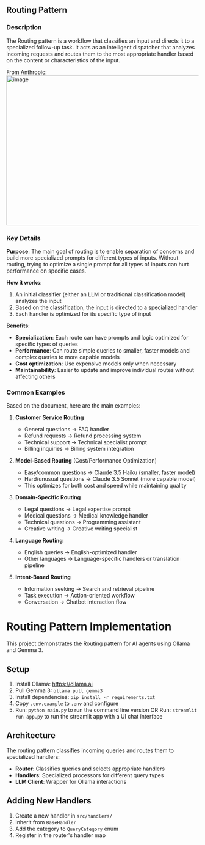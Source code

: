 ## Routing Pattern

### Description

The Routing pattern is a workflow that classifies an input and directs it to a specialized follow-up task. It acts as an intelligent dispatcher that analyzes incoming requests and routes them to the most appropriate handler based on the content or characteristics of the input.

From Anthropic:  
<img width="907" height="393" alt="image" src="https://github.com/user-attachments/assets/82456eee-0ff1-409d-a407-e7f0825cf6fc" />


### Key Details

**Purpose**: The main goal of routing is to enable separation of concerns and build more specialized prompts for different types of inputs. Without routing, trying to optimize a single prompt for all types of inputs can hurt performance on specific cases.

**How it works**:

1. An initial classifier (either an LLM or traditional classification model) analyzes the input
2. Based on the classification, the input is directed to a specialized handler
3. Each handler is optimized for its specific type of input

**Benefits**:

- **Specialization**: Each route can have prompts and logic optimized for specific types of queries
- **Performance**: Can route simple queries to smaller, faster models and complex queries to more capable models
- **Cost optimization**: Use expensive models only when necessary
- **Maintainability**: Easier to update and improve individual routes without affecting others

### Common Examples

Based on the document, here are the main examples:

1. **Customer Service Routing**

   - General questions → FAQ handler
   - Refund requests → Refund processing system
   - Technical support → Technical specialist prompt
   - Billing inquiries → Billing system integration

2. **Model-Based Routing** (Cost/Performance Optimization)

   - Easy/common questions → Claude 3.5 Haiku (smaller, faster model)
   - Hard/unusual questions → Claude 3.5 Sonnet (more capable model)
   - This optimizes for both cost and speed while maintaining quality

3. **Domain-Specific Routing**

   - Legal questions → Legal expertise prompt
   - Medical questions → Medical knowledge handler
   - Technical questions → Programming assistant
   - Creative writing → Creative writing specialist

4. **Language Routing**

   - English queries → English-optimized handler
   - Other languages → Language-specific handlers or translation pipeline

5. **Intent-Based Routing**
   - Information seeking → Search and retrieval pipeline
   - Task execution → Action-oriented workflow
   - Conversation → Chatbot interaction flow

# Routing Pattern Implementation

This project demonstrates the Routing pattern for AI agents using Ollama and Gemma 3.

## Setup

1. Install Ollama: https://ollama.ai
2. Pull Gemma 3: `ollama pull gemma3`
3. Install dependencies: `pip install -r requirements.txt`
4. Copy `.env.example` to `.env` and configure
5. Run: `python main.py` to run the command line version
   OR
   Run: `streamlit run app.py` to run the streamlit app with a UI chat interface

## Architecture

The routing pattern classifies incoming queries and routes them to specialized handlers:

- **Router**: Classifies queries and selects appropriate handlers
- **Handlers**: Specialized processors for different query types
- **LLM Client**: Wrapper for Ollama interactions

## Adding New Handlers

1. Create a new handler in `src/handlers/`
2. Inherit from `BaseHandler`
3. Add the category to `QueryCategory` enum
4. Register in the router's handler map
